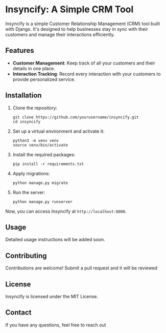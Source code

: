 # Insyncify: A Simple CRM Tool

Insyncify is a simple Customer Relationship Management (CRM) tool built with Django. It's designed to help businesses stay in sync with their customers and manage their interactions efficiently.

## Features

- **Customer Management**: Keep track of all your customers and their details in one place.
- **Interaction Tracking**: Record every interaction with your customers to provide personalized service.

## Installation

1. Clone the repository:
    ```
    git clone https://github.com/yourusername/insyncify.git
    cd insyncify
    ```

2. Set up a virtual environment and activate it:
    ```
    python3 -m venv venv
    source venv/bin/activate
    ```

3. Install the required packages:
    ```
    pip install -r requirements.txt
    ```

4. Apply migrations:
    ```
    python manage.py migrate
    ```

5. Run the server:
    ```
    python manage.py runserver
    ```

Now, you can access Insyncify at `http://localhost:8000`.

## Usage

Detailed usage instructions will be added soon.

## Contributing

Contributions are welcome! Submit a pull request and it will be reviewed 

## License

Insyncify is licensed under the MIT License.

## Contact

If you have any questions, feel free to reach out 
